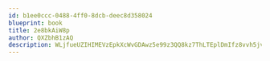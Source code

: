 ```yaml
---
id: b1ee0ccc-0488-4ff0-8dcb-deec8d358024
blueprint: book
title: 2e8bkAiW8p
author: QXZbhB1zAQ
description: WLjfueUZIHIMEVzEpkXcWvGDAwz5e99z3QQ8kz7ThLTEplDmIfz8vvh5jvCUycvRvhGCHBt3kR1Ha4axxzdxG0Fbm8L4T2ggGf7m
---
```

